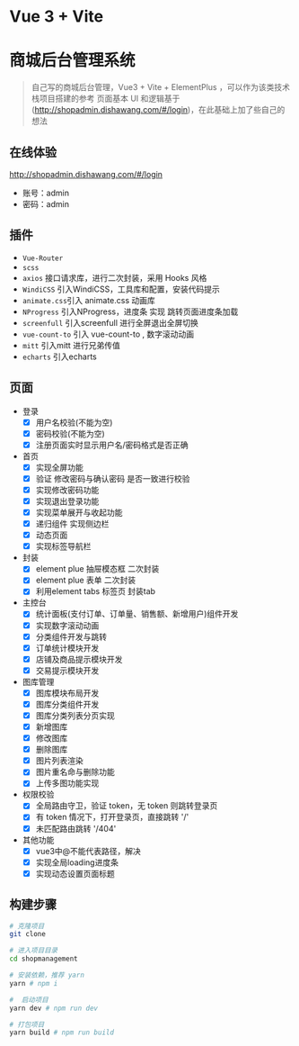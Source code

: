# Vue 3 + Vite

# 商城后台管理系统
> 自己写的商城后台管理，Vue3  + Vite + ElementPlus ，可以作为该类技术栈项目搭建的参考
> 页面基本 UI 和逻辑基于(http://shopadmin.dishawang.com/#/login)，在此基础上加了些自己的想法

## 在线体验
http://shopadmin.dishawang.com/#/login

* 账号：admin
* 密码：admin

## 插件
* `Vue-Router`
* `scss`
* `axios` 接口请求库，进行二次封装，采用 Hooks 风格
* `WindiCSS` 引入WindiCSS，工具库和配置，安装代码提示
* `animate.css`引入 animate.css 动画库
* `NProgress`  引入NProgress，进度条 实现 跳转页面进度条加载
* `screenfull` 引入screenfull 进行全屏退出全屏切换
* `vue-count-to` 引入 vue-count-to , 数字滚动动画
* `mitt` 引入mitt 进行兄弟传值
* `echarts` 引入echarts
## 页面
* 登录
  - [x] 用户名校验(不能为空)
  - [x] 密码校验(不能为空)
  - [x] 注册页面实时显示用户名/密码格式是否正确
* 首页
  - [x] 实现全屏功能
  - [x] 验证 修改密码与确认密码 是否一致进行校验
  - [x] 实现修改密码功能
  - [x] 实现退出登录功能
  - [x] 实现菜单展开与收起功能
  - [x] 递归组件 实现侧边栏
  - [x] 动态页面
  - [x] 实现标签导航栏
* 封装
  - [x] element plue 抽屉模态框 二次封装
  - [x] element plue 表单 二次封装
  - [x] 利用element tabs 标签页 封装tab
* 主控台
  - [x] 统计面板(支付订单、订单量、销售额、新增用户)组件开发
  - [x] 实现数字滚动动画
  - [x] 分类组件开发与跳转
  - [x] 订单统计模块开发
  - [x] 店铺及商品提示模块开发
  - [x] 交易提示模块开发
* 图库管理
  - [x] 图库模块布局开发
  - [x] 图库分类组件开发
  - [x] 图库分类列表分页实现
  - [x] 新增图库
  - [x] 修改图库
  - [x] 删除图库
  - [x] 图片列表渲染
  - [x] 图片重名命与删除功能
  - [x] 上传多图功能实现
* 权限校验
  - [x] 全局路由守卫，验证 token，无 token 则跳转登录页
  - [x] 有 token 情况下，打开登录页，直接跳转 '/'
  - [x] 未匹配路由跳转 '/404'
* 其他功能
  - [x] vue3中@不能代表路径，解决
  - [x] 实现全局loading进度条
  - [x] 实现动态设置页面标题
## 构建步骤
``` bash
# 克隆项目
git clone  

# 进入项目目录
cd shopmanagement

# 安装依赖，推荐 yarn
yarn # npm i

#  启动项目
yarn dev # npm run dev

# 打包项目
yarn build # npm run build
